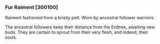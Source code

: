 ### Fur Raiment [300100]

Raiment fashioned from a bristly pelt. Worn by ancestral follower warriors.

The ancestral followers keep their distance from the Erdtree, awaiting new buds. They are certain to sprout from their very flesh, and indeed, their souls.